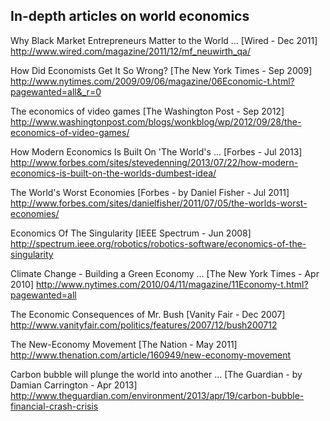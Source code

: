 In-depth articles on world economics
------------------------------------

Why Black Market Entrepreneurs Matter to the World ... [Wired - Dec 2011]
http://www.wired.com/magazine/2011/12/mf_neuwirth_qa/

How Did Economists Get It So Wrong? [The New York Times - Sep 2009]
http://www.nytimes.com/2009/09/06/magazine/06Economic-t.html?pagewanted=all&_r=0

The economics of video games [The Washington Post - Sep 2012]
http://www.washingtonpost.com/blogs/wonkblog/wp/2012/09/28/the-economics-of-video-games/

How Modern Economics Is Built On 'The World's ... [Forbes - Jul 2013]
http://www.forbes.com/sites/stevedenning/2013/07/22/how-modern-economics-is-built-on-the-worlds-dumbest-idea/

The World's Worst Economies [Forbes - by Daniel Fisher - Jul 2011]
http://www.forbes.com/sites/danielfisher/2011/07/05/the-worlds-worst-economies/

Economics Of The Singularity [IEEE Spectrum - Jun 2008]
http://spectrum.ieee.org/robotics/robotics-software/economics-of-the-singularity

Climate Change - Building a Green Economy ... [The New York Times - Apr 2010]
http://www.nytimes.com/2010/04/11/magazine/11Economy-t.html?pagewanted=all

The Economic Consequences of Mr. Bush [Vanity Fair - Dec 2007]
http://www.vanityfair.com/politics/features/2007/12/bush200712

The New-Economy Movement [The Nation - May 2011]
http://www.thenation.com/article/160949/new-economy-movement

Carbon bubble will plunge the world into another ... [The Guardian - by Damian Carrington - Apr 2013]
http://www.theguardian.com/environment/2013/apr/19/carbon-bubble-financial-crash-crisis
